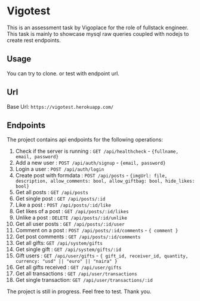 # Vigotest

This is an assessment task by Vigoplace for the role of fullstack engineer. This task is mainly to showcase mysql raw queries coupled with nodejs to create rest endpoints.

## Usage
You can try to clone.
or test with endpoint url.

## Url
Base Url: `https://vigotest.herokuapp.com/`

## Endpoints
The project contains api endpoints for the following operations:
1. Check if the server is running : `GET /api/healthcheck` - `{fullname, email, password}`
2. Add a new user : `POST /api/auth/signup` - `{email, password}`
3. Login a user : `POST /api/auth/login`
4. Create post with formdata : `POST /api/posts` - `{imgUrl: file, description, allow_comments: bool, allow_giftbag: bool, hide_likes: bool}`
5. Get all posts : `GET /api/posts`
6. Get single post : `GET /api/posts/:id`
7. Like a post : `POST /api/posts/:id/like`
8. Get likes of a post : `GET /api/posts/:id/likes`
9. Unlike a post : `DELETE /api/posts/:id/unlike`
10. Get all user posts : `GET /api/posts/:id/user`
11. Comment on a post : `POST /api/posts/:id/comments` - `{ comment }`
12. Get post comments : `GET /api/posts/:id/comments`
13. Get all gifts: `GET /api/system/gifts`
14. Get single gift : `GET /api/system/gifts/:id`
15. Gift users : `GET /api/user/gifts` - `{ gift_id, receiver_id, quantity, currency: "usd" || "euro" || "naira" }`
16. Get all gifts received : `GET /api/user/gifts`
17. Get all transactions : `GET /api/user/transactions`
18. Get single transaction: `GET /api/user/transactions/:id`
    
The project is still in progress. Feel free to test.
Thank you.
